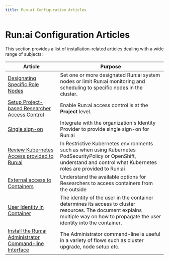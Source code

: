 ```yaml
---
title: Run:ai Configuration Articles
---
```


# Run:ai Configuration Articles

This section provides a list of installation-related articles dealing with a wide range of subjects:

|     Article                                             |  Purpose  |
|---------------------------------------------------------|-----------|
| [Designating Specific Role Nodes](node-roles.md) | Set one or more designated Run:ai system nodes or limit Run:ai monitoring and scheduling to specific nodes in the cluster. |
| [Setup Project-based Researcher Access Control](../authentication/researcher-authentication.md) | Enable  Run:ai access control is at the __Project__ level. | 
| [Single sign-on](../authentication/sso.md) | Integrate with the organization's Identity Provider to provide single sign-on for Run:ai | 
| [Review Kubernetes Access provided to Run:ai](access-roles.md)     | In Restrictive Kubernetes environments such as when using Kubernetes PodSecurityPolicy or OpenShift, understand and control what Kubernetes roles are provided to Run:ai | 
| [External access to Containers](allow-external-access-to-containers.md) | Understand the available options for Researchers to access containers from the outside | 
| [User Identity in Container](non-root-containers.md) | The identity of the user in the container determines its access to cluster resources. The document explains multiple way on how to propagate the user identity into the container. |
| [Install the Run:ai Administrator Command-line Interface](cli-admin-install.md) | The Administrator command-line is useful in a variety of flows such as cluster upgrade, node setup etc. | 
